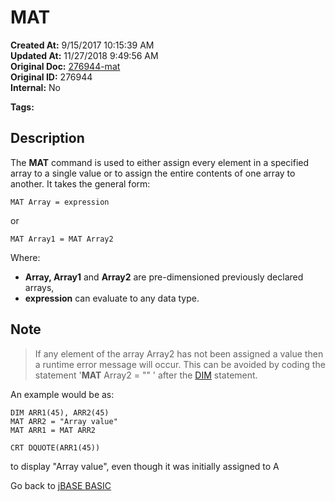 # MAT

**Created At:** 9/15/2017 10:15:39 AM  
**Updated At:** 11/27/2018 9:49:56 AM  
**Original Doc:** [276944-mat](https://docs.jbase.com/36868-jbase-basic/276944-mat)  
**Original ID:** 276944  
**Internal:** No  

**Tags:**
<badge text='array operations' vertical='middle' />

## Description

The **MAT** command is used to either assign every element in a specified array to a single value or to assign the entire contents of one array to another. It takes the general form:

```
MAT Array = expression
```

or

```
MAT Array1 = MAT Array2
```

Where:

- **Array, Array1** and **Array2** are pre-dimensioned previously declared arrays,
- **expression** can evaluate to any data type.

## Note

> If any element of the array Array2 has not been assigned a value then a runtime error message will occur. This can be avoided by coding the statement '**MAT** Array2 = "" ' after the [DIM](./../dimension-%28dim%29) statement.

An example would be as:

```
DIM ARR1(45), ARR2(45)
MAT ARR2 = "Array value"
MAT ARR1 = MAT ARR2

CRT DQUOTE(ARR1(45))
```

to display "Array value", even though it was initially assigned to A

Go back to [jBASE BASIC](./../README.md)
